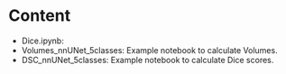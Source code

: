 # Content

- Dice.ipynb:
- Volumes_nnUNet_5classes: Example notebook to calculate Volumes.
- DSC_nnUNet_5classes: Example notebook to calculate Dice scores.
